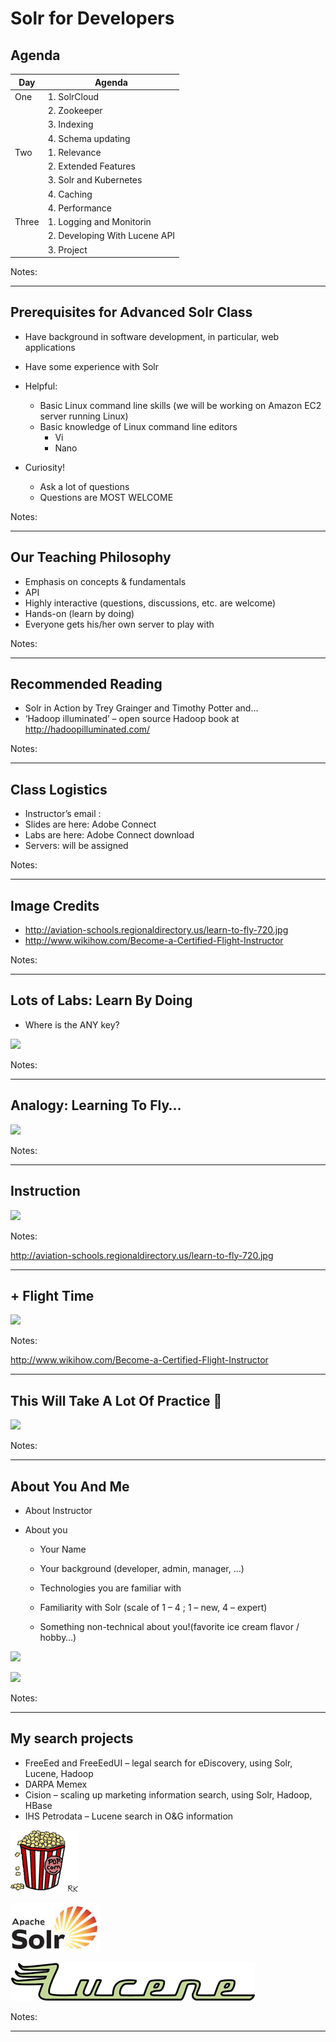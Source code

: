 Solr for Developers
===================

## Agenda


| Day   | Agenda                                                                                                 |
|-------|--------------------------------------------------------------------------------------------------------|
| One   | 1. SolrCloud                                                                                           |
|       | 2. Zookeeper                                                                                           |
|       | 3. Indexing                                                                                            |
|       | 4. Schema updating                                                                                     |
| Two   | 1. Relevance                                                                                           |
|       | 2. Extended Features                                                                                   |
|       | 3. Solr and Kubernetes                                                                                 |
|       | 4. Caching                                                                                             |
|       | 4. Performance                                                                                         |
| Three | 1. Logging and Monitorin                                                                               |
|       | 2. Developing With Lucene API                                                                          |
|       | 3. Project

<!-- {"left" : 2.14, "top" : 1.74, "height" : 4.56, "width" : 5.97, "columnwidth" : [1.79, 4.18]} -->


Notes:


---

## Prerequisites for Advanced Solr  Class

  * Have background in software development, in particular, web applications

  * Have some experience with Solr

  * Helpful:

    - Basic Linux command line skills (we will be working on Amazon EC2 server running Linux)
    - Basic knowledge of Linux command line editors
      - Vi
      - Nano

  * Curiosity!

    - Ask a lot of questions 
    - Questions are MOST WELCOME
    

Notes:


---

## Our Teaching Philosophy

  * Emphasis on concepts & fundamentals
  * API
  * Highly interactive (questions, discussions, etc.  are welcome)
  * Hands-on (learn by doing)
  * Everyone gets his/her own server to play with



Notes:


---


## Recommended Reading

  * Solr in Action by Trey Grainger and Timothy Potter
and...
  * ‘Hadoop illuminated’ – open source Hadoop book at http://hadoopilluminated.com/ 


Notes:


---

## Class Logistics

  * Instructor’s email : 
  * Slides are here: Adobe Connect
  * Labs are here: Adobe Connect download
  * Servers: will be assigned

Notes:


---

## Image Credits

  * http://aviation-schools.regionaldirectory.us/learn-to-fly-720.jpg
  * http://www.wikihow.com/Become-a-Certified-Flight-Instructor

Notes:

---


## Lots of Labs: Learn By Doing


 * Where is the ANY key?

![](../../about/images/any-key.png) <!-- {"left" : 1.63, "top" : 2.83, "height" : 4.26, "width" : 5.29} -->


Notes: 



---

## Analogy: Learning To Fly…


![](../../about/images/learn-to-fly.png)  <!-- {"left" : 0.26, "top" : 0.9, "height" : 6.17, "width" : 9.74} -->


Notes: 



---

## Instruction


![](../../about/images/classroom-instruction.png)  <!-- {"left" : 0.26, "top" : 0.9, "height" : 6.17, "width" : 9.74} -->

Notes: 

http://aviation-schools.regionaldirectory.us/learn-to-fly-720.jpg



---

## + Flight Time

![](../../about/images/cockpit.png)  <!-- {"left" : 0.26, "top" : 0.9, "height" : 6.17, "width" : 9.74} -->

Notes: 

http://www.wikihow.com/Become-a-Certified-Flight-Instructor



---

## This Will Take A Lot Of Practice 

![](../../about/images/practice.png)  <!-- {"left" : 0.26, "top" : 0.9, "height" : 6.17, "width" : 9.74} -->


Notes: 



---



## About You And Me


 * About Instructor

 * About you

     - Your Name

     - Your background (developer, admin, manager, …)

     - Technologies you are familiar with

     - Familiarity with Solr (scale of 1 – 4 ;  1 – new,   4 – expert)

     - Something non-technical about you!(favorite ice cream flavor / hobby…)

![](../../about/images/ice-cream.png)  <!-- {"left" : 0.67, "top" : 5.51, "height" : 1.73, "width" : 2.33} -->

![](../../about/images/hiking.png)   <!-- {"left" : 3.60, "top" : 5.51, "height" : 1.73, "width" : 2.33} -->
 

Notes: 



---

## My search projects

* FreeEed and FreeEedUI – legal search for eDiscovery, using Solr, Lucene, Hadoop
* DARPA Memex
* Cision – scaling up marketing information search, using Solr, Hadoop, HBase
* IHS Petrodata – Lucene search in O&G information

![](../images/popcorn.png) <!-- {"left" : 7.88, "top" : 1.33, "height" : 0.93, "width" : 1} -->

![](../images/apache-solr.png) <!-- {"left" : 6.93, "top" : 5.62, "height" : 1.38, "width" : 2.51} -->

![](../images/lusene.png) <!-- {"left" : 0.54, "top" : 5.80, "height" : 1, "width" : 5.47} -->


Notes:


---

